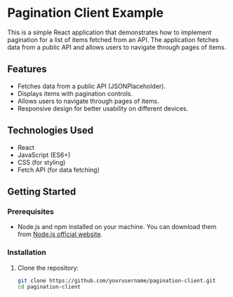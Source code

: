 # Pagination Client Example

This is a simple React application that demonstrates how to implement pagination for a list of items fetched from an API. The application fetches data from a public API and allows users to navigate through pages of items.

## Features

- Fetches data from a public API (JSONPlaceholder).
- Displays items with pagination controls.
- Allows users to navigate through pages of items.
- Responsive design for better usability on different devices.

## Technologies Used

- React
- JavaScript (ES6+)
- CSS (for styling)
- Fetch API (for data fetching)

## Getting Started

### Prerequisites

- Node.js and npm installed on your machine. You can download them from [Node.js official website](https://nodejs.org/).

### Installation

1. Clone the repository:

   ```bash
   git clone https://github.com/yourusername/pagination-client.git
   cd pagination-client
